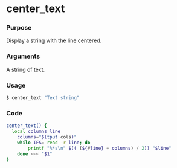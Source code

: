 # center_text
### Purpose
Display a string with the line centered.
### Arguments
A string of text.
### Usage
```bash
$ center_text "Text string"
```
### Code
```bash
center_text() {
  local columns line
	columns="$(tput cols)"
	while IFS= read -r line; do
		printf "%*s\n" $(( (${#line} + columns) / 2)) "$line"
	done <<< "$1"
}
```
